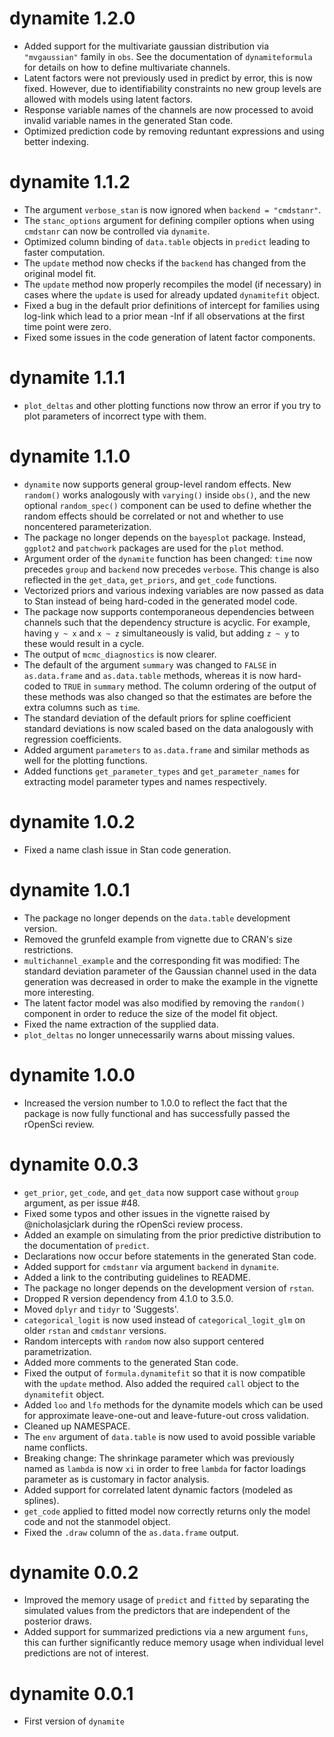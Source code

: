# dynamite 1.2.0

  * Added support for the multivariate gaussian distribution via `"mvgaussian"`
    family in `obs`. See the documentation of `dynamiteformula` for details
    on how to define multivariate channels.
  * Latent factors were not previously used in predict by error, this is now 
    fixed. However, due to identifiability constraints no new group levels are 
    allowed with models using latent factors.
  * Response variable names of the channels are now processed to avoid
    invalid variable names in the generated Stan code.
  * Optimized prediction code by removing reduntant expressions and using
    better indexing.

# dynamite 1.1.2

  * The argument `verbose_stan` is now ignored when `backend = "cmdstanr"`.
  * The `stanc_options` argument for defining compiler options when 
    using `cmdstanr` can now be controlled via `dynamite`.
  * Optimized column binding of `data.table` objects in `predict` leading to 
    faster computation.
  * The `update` method now checks if the `backend` has changed from the 
    original model fit.
  * The `update` method now properly recompiles the model (if necessary) in 
    cases where the `update` is used for already updated `dynamitefit` object.
  * Fixed a bug in the default prior definitions of intercept for families using 
    log-link which lead to a prior mean -Inf if all observations at the first 
    time point were zero.
  * Fixed some issues in the code generation of latent factor components.

# dynamite 1.1.1

  * `plot_deltas` and other plotting functions now throw an error if you try to 
    plot parameters of incorrect type with them.

# dynamite 1.1.0

  * `dynamite` now supports general group-level random effects. New `random()` 
    works analogously with `varying()` inside `obs()`, and the new optional
    `random_spec()` component can be used to define whether the random effects 
    should be correlated or not and whether to use noncentered parameterization.
  * The package no longer depends on the `bayesplot` package. Instead, `ggplot2`
    and `patchwork` packages are used for the `plot` method.
  * Argument order of the `dynamite` function has been changed: `time` now 
    precedes `group` and `backend` now precedes `verbose`. This change is also 
    reflected in the `get_data`, `get_priors`, and `get_code` functions.
  * Vectorized priors and various indexing variables are now passed as data to 
    Stan instead of being hard-coded in the generated model code.
  * The package now supports contemporaneous dependencies between channels 
    such that the dependency structure is acyclic. For example, having 
    `y ~ x` and `x ~ z` simultaneously is valid, but adding `z ~ y` to these 
    would result in a cycle.
  * The output of `mcmc_diagnostics` is now clearer.
  * The default of the argument `summary` was changed to `FALSE` in 
    `as.data.frame` and `as.data.table` methods, whereas it is now hard-coded 
    to `TRUE` in `summary` method. The column ordering of the output of these 
    methods was also changed so that the estimates are before the extra 
    columns such as `time`.
  * The standard deviation of the default priors for spline coefficient 
    standard deviations is now scaled based on the data analogously with 
    regression coefficients.
  * Added argument `parameters` to `as.data.frame` and similar methods as well 
    for the plotting functions. 
  * Added functions `get_parameter_types` and `get_parameter_names` for 
    extracting model parameter types and names respectively.

# dynamite 1.0.2

  * Fixed a name clash issue in Stan code generation.

# dynamite 1.0.1

  * The package no longer depends on the `data.table` development version.
  * Removed the grunfeld example from vignette due to CRAN's size restrictions.
  * `multichannel_example` and the corresponding fit was modified: The standard 
    deviation parameter of the Gaussian channel used in the data generation was 
    decreased in order to make the example in the vignette more interesting.
  * The latent factor model was also modified by removing the `random()` 
    component in order to reduce the size of the model fit object.
  * Fixed the name extraction of the supplied data.
  * `plot_deltas` no longer unnecessarily warns about missing values.

# dynamite 1.0.0

  * Increased the version number to 1.0.0 to reflect the fact that the package 
    is now fully functional and has successfully passed the rOpenSci review.

# dynamite 0.0.3

  * `get_prior`, `get_code`, and `get_data` now support case without `group` 
    argument, as per issue #48.
  * Fixed some typos and other issues in the vignette raised by @nicholasjclark 
    during the rOpenSci review process.
  * Added an example on simulating from the prior predictive distribution to the 
    documentation of `predict`.
  * Declarations now occur before statements in the generated Stan code.
  * Added support for `cmdstanr` via argument `backend` in `dynamite`.
  * Added a link to the contributing guidelines to README.
  * The package no longer depends on the development version of `rstan`.
  * Dropped R version dependency from 4.1.0 to 3.5.0.
  * Moved `dplyr` and `tidyr` to 'Suggests'.
  * `categorical_logit` is now used instead of `categorical_logit_glm` on older
    `rstan` and `cmdstanr` versions.
  * Random intercepts with `random` now also support centered parametrization.
  * Added more comments to the generated Stan code.
  * Fixed the output of `formula.dynamitefit` so that it is now compatible with 
    the `update` method. Also added the required `call` object to the 
    `dynamitefit` object.
  * Added `loo` and `lfo` methods for the dynamite models which can be used 
    for approximate leave-one-out and leave-future-out cross validation.
  * Cleaned up NAMESPACE.
  * The `env` argument of `data.table` is now used to avoid possible variable
    name conflicts.
  * Breaking change: The shrinkage parameter which was previously named as 
    `lambda` is now `xi` in order to free `lambda` for factor loadings 
    parameter as is customary in factor analysis.
  * Added support for correlated latent dynamic factors (modeled as splines).
  * `get_code` applied to fitted model now correctly returns only the model 
    code and not the stanmodel object.
  * Fixed the `.draw` column of the `as.data.frame` output.

# dynamite 0.0.2

  * Improved the memory usage of `predict` and `fitted` by separating the 
    simulated values from the predictors that are independent of the posterior 
    draws.
  * Added support for summarized predictions via a new argument `funs`, this
    can further significantly reduce memory usage when individual level 
    predictions are not of interest.

# dynamite 0.0.1

  * First version of `dynamite`

